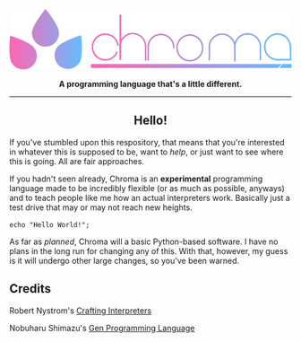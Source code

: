 <div align="center">

  ![](https://github.com/GitbyteMaster/chroma-lang/blob/main/src/fullogo.svg)
  
  <b>A programming language that's a little different.</b>
  
  ---

  ## Hello!
  
</div>

If you've stumbled upon this respository, that means that you're interested in whatever this is supposed to be, want to _help_, or just want to see where this is going. All are fair approaches.

If you hadn't seen already, Chroma is an <b>experimental</b> programming language made to be incredibly flexible (or as much as possible, anyways) and to teach people like me how an actual interpreters work. Basically just a test drive that may or may not reach new heights.
```
echo "Hello World!";
```
As far as _planned_, Chroma will a basic Python-based software. I have no plans in the long run for changing any of this. With that, however, my guess is it will undergo other large changes, so you've been warned.
## Credits

Robert Nystrom's [Crafting Interpreters](https://craftinginterpreters.com/)

Nobuharu Shimazu's [Gen Programming Language](https://github.com/Gen-lang/Gen)
